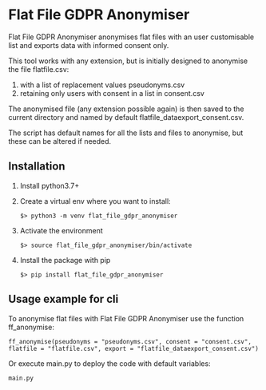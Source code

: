 # Flat File GDPR Anonymiser
Flat File GDPR Anonymiser anonymises flat files with an user customisable list and exports data with informed consent only.

This tool works with any extension, but is initially designed to anonymise the file flatfile.csv:

1. with a list of replacement values pseudonyms.csv
2. retaining only users with consent in a list in consent.csv

The anonymised file (any extension possible again) is then saved to the current directory and named by default flatfile_dataexport_consent.csv.

The script has default names for all the lists and files to anonymise, but these can be altered if needed.

## Installation

1. Install python3.7+
2. Create a virtual env where you want to install:

    ```
    $> python3 -m venv flat_file_gdpr_anonymiser
    ```

3. Activate the environment

    ```
    $> source flat_file_gdpr_anonymiser/bin/activate
    ```

4. Install the package with pip

     ```
    $> pip install flat_file_gdpr_anonymiser
     ```
	 
## Usage example for cli

To anonymise flat files with Flat File GDPR Anonymiser use the function ff_anonymise:

```
ff_anonymise(pseudonyms = "pseudonyms.csv", consent = "consent.csv", flatfile = "flatfile.csv", export = "flatfile_dataexport_consent.csv")
```

Or execute main.py to deploy the code with default variables:

```
main.py
```




